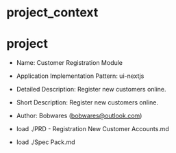 # project_context

# project 

- Name: Customer Registration Module
- Application Implementation Pattern:  ui-nextjs
- Detailed Description:  Register new customers online.
- Short Description:  Register new customers online.
- Author: Bobwares ([bobwares@outlook.com](mailto:bobwares@outlook.com)) 

- load ./PRD - Registration New Customer Accounts.md
- load ./Spec Pack.md